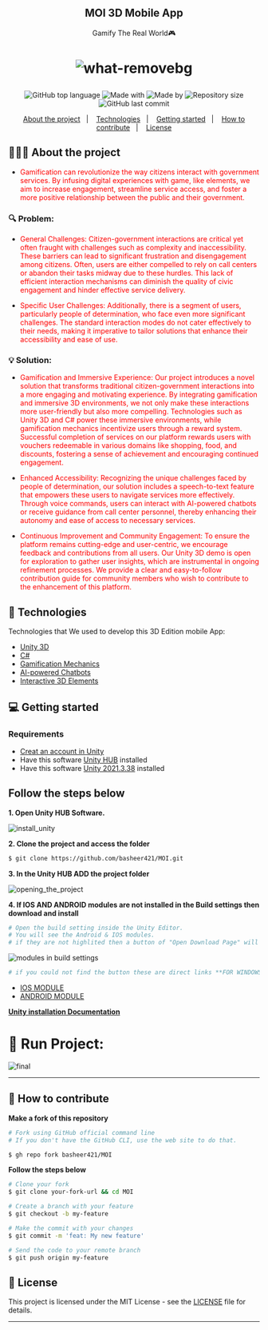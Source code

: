 <h2 align="center">
   MOI 3D Mobile App
</h2>

<p align="center">Gamify The Real World🎮</p>


<h1 align="center">

![what-removebg](https://github.com/basheer421/MOI/assets/138756079/7e5d8dca-1a42-4ed5-8dd1-49f19d831224)


</h1>

<p align="center">
  


<div align="center">
  <img alt="GitHub top language" src="https://img.shields.io/badge/Langauge-C%23-blue">
  <img alt="Made with" src="https://img.shields.io/badge/Made%20with%20UNITY-red">
  <img alt="Made by" src="https://img.shields.io/badge/Made_by-GovUnityVerse-green">
  <img alt="Repository size" src="https://img.shields.io/badge/rep_size-25_MB-blue">
  <img alt="GitHub last commit" src="https://img.shields.io/badge/Last_Commit-May_2024-red">
</div>

  


<p align="center">
  <a href="#-about-the-project">About the project</a>&nbsp;&nbsp;&nbsp;|&nbsp;&nbsp;&nbsp;
  <a href="#-technologies">Technologies</a>&nbsp;&nbsp;&nbsp;|&nbsp;&nbsp;&nbsp;
  <a href="#-getting-started">Getting started</a>&nbsp;&nbsp;&nbsp;|&nbsp;&nbsp;&nbsp;
  <a href="#-how-to-contribute">How to contribute</a>&nbsp;&nbsp;&nbsp;|&nbsp;&nbsp;&nbsp;
  <a href="#-License">License</a>
</p>


## 👨🏻‍💻 About the project

- <p style="color: red;">Gamification can revolutionize the way citizens interact with government services. By infusing digital experiences with game, like elements, we aim to increase engagement, streamline service access, and foster a more positive relationship between the public and their government.</p>


### 🔍 Problem:
- <p style="color: red;">General Challenges: Citizen-government interactions are critical yet often fraught with challenges such as complexity and inaccessibility. These barriers can lead to significant frustration and disengagement among citizens. Often, users are either compelled to rely on call centers or abandon their tasks midway due to these hurdles. This lack of efficient interaction mechanisms can diminish the quality of civic engagement and hinder effective service delivery.</p>

- <p style="color: red;">Specific User Challenges: Additionally, there is a segment of users, particularly people of determination, who face even more significant challenges. The standard interaction modes do not cater effectively to their needs, making it imperative to tailor solutions that enhance their accessibility and ease of use.</p>

### 💡 Solution:
- <p style="color: red;">Gamification and Immersive Experience: Our project introduces a novel solution that transforms traditional citizen-government interactions into a more engaging and motivating experience. By integrating gamification and immersive 3D environments, we not only make these interactions more user-friendly but also more compelling. Technologies such as Unity 3D and C# power these immersive environments, while gamification mechanics incentivize users through a reward system. Successful completion of services on our platform rewards users with vouchers redeemable in various domains like shopping, food, and discounts, fostering a sense of achievement and encouraging continued engagement.</p>

- <p style="color: red;">Enhanced Accessibility: Recognizing the unique challenges faced by people of determination, our solution includes a speech-to-text feature that empowers these users to navigate services more effectively. Through voice commands, users can interact with AI-powered chatbots or receive guidance from call center personnel, thereby enhancing their autonomy and ease of access to necessary services.</p>

- <p style="color: red;">Continuous Improvement and Community Engagement: To ensure the platform remains cutting-edge and user-centric, we encourage feedback and contributions from all users. Our Unity 3D demo is open for exploration to gather user insights, which are instrumental in ongoing refinement processes. We provide a clear and easy-to-follow contribution guide for community members who wish to contribute to the enhancement of this platform.</p>


## 🚀 Technologies

Technologies that We used to develop this 3D Edition mobile App:

- [Unity 3D](https://unity.com/)
- [C#](https://docs.microsoft.com/en-us/dotnet/csharp/)
- [Gamification Mechanics](https://www.interaction-design.org/literature/topics/gamification)
- [AI-powered Chatbots](https://en.wikipedia.org/wiki/Chatbot)
- [Interactive 3D Elements](https://threejs.org/)


## 💻 Getting started

### Requirements

- [Creat an account in Unity](https://id.unity.com/en/conversations/9523141d-e73f-499c-9697-7b38ef085baa00ff)
- Have this software [Unity HUB](https://unity.com/download) installed
- Have this software [Unity 2021.3.38](https://unity.com/releases/editor/whats-new/2021.3.38) installed


  
## **Follow the steps below**


**1. Open Unity HUB Software.**

   
![install_unity](https://github.com/basheer421/MOI/assets/138756079/296dd41d-ae55-432f-a56d-4c0f43f765ae)




**2. Clone the project and access the folder**

```bash
$ git clone https://github.com/basheer421/MOI.git
```




**3. In the Unity HUB ADD the project folder**


![opening_the_project](https://github.com/basheer421/MOI/assets/138756079/a02c9588-d476-4219-a216-c8a91cf67c4a)



**4. If IOS AND ANDROID modules are not installed in the Build settings then download and install**


```bash
# Open the build setting inside the Unity Editor.
# You will see the Android & IOS modules.
# if they are not highlited then a button of "Open Download Page" will appear after you press on one of them.
```


![modules in build settings](https://github.com/basheer421/MOI/assets/138756079/cbe144ca-d0e2-4b51-b4d7-142a157c023f)




```bash
# if you could not find the button these are direct links **FOR WINDOWS ONLY**
```

- [IOS MODULE](https://download.unity3d.com/download_unity/7a2fa5d8d101/TargetSupportInstaller/UnitySetup-iOS-Support-for-Editor-2021.3.38f1.exe)
- [ANDROID MODULE](https://download.unity3d.com/download_unity/7a2fa5d8d101/TargetSupportInstaller/UnitySetup-Android-Support-for-Editor-2021.3.38f1.exe)


**[Unity installation Documentation](https://docs.unity3d.com/hub/manual/InstallHub.html)**


# 📱 Run Project:

![final](https://github.com/basheer421/MOI/assets/138756079/37c60e51-2102-4280-bd16-5c2d5baccac8)


---


## 🤔 How to contribute

**Make a fork of this repository**

```bash
# Fork using GitHub official command line
# If you don't have the GitHub CLI, use the web site to do that.

$ gh repo fork basheer421/MOI
```

**Follow the steps below**

```bash
# Clone your fork
$ git clone your-fork-url && cd MOI

# Create a branch with your feature
$ git checkout -b my-feature

# Make the commit with your changes
$ git commit -m 'feat: My new feature'

# Send the code to your remote branch
$ git push origin my-feature
```

## 📝 License

This project is licensed under the MIT License - see the [LICENSE](LICENSE) file for details.


---

